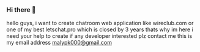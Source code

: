 ### Hi there 👋

hello guys, i want to create chatroom web application like wireclub.com or one of my best letschat.pro 
which is closed by 3 years thats why im here i need your help to create if any developer interested plz contact me 
this is my email address malypk000@gmail.com

<!--
**malypk/malypk** is a ✨ _special_ ✨ repository because its `README.md` (this file) appears on your GitHub profile.

Here are some ideas to get you started:

- 🔭 I’m currently working on ...
- 🌱 I’m currently learning ...
- 👯 I’m looking to collaborate on ...
- 🤔 I’m looking for help with ...
- 💬 Ask me about ...
- 📫 How to reach me: ...
- 😄 Pronouns: ...
- ⚡ Fun fact: ...
-->
